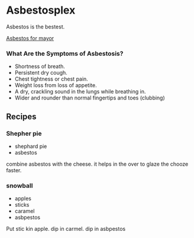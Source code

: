 # Asbestosplex

Asbestos is the bestest.

[Asbestos for mayor](http://www.votefenley.org/)

### What Are the Symptoms of Asbestosis?

* Shortness of breath.
* Persistent dry cough.
* Chest tightness or chest pain.
* Weight loss from loss of appetite.
* A dry, crackling sound in the lungs while breathing in.
* Wider and rounder than normal fingertips and toes (clubbing)

## Recipes

### Shepher pie

* shephard pie
* asbestos

combine asbestos with the cheese. it helps in the over to glaze the chooze faster.

### snowball

* apples
* sticks
* caramel
* asbpestos

Put stic kin apple. dip in carmel. dip in asbpestos

